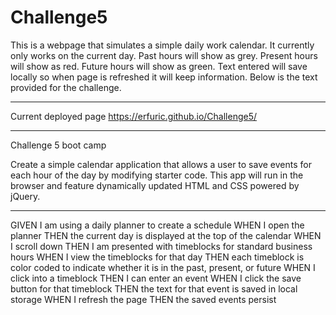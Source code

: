 # Challenge5

This is a webpage that simulates a simple daily work calendar.
It currently only works on the current day.
Past hours will show as grey.
Present hours will show as red.
Future hours will show as green.
Text entered will save locally so when page is refreshed it will keep information.
Below is the text provided for the challenge.

---

Current deployed page https://erfuric.github.io/Challenge5/

---


Challenge 5 boot camp

Create a simple calendar application that allows a user to save events for each hour of the day by modifying starter code. This app will run in the browser and feature dynamically updated HTML and CSS powered by jQuery.

---

GIVEN I am using a daily planner to create a schedule
WHEN I open the planner
THEN the current day is displayed at the top of the calendar
WHEN I scroll down
THEN I am presented with timeblocks for standard business hours
WHEN I view the timeblocks for that day
THEN each timeblock is color coded to indicate whether it is in the past, present, or future
WHEN I click into a timeblock
THEN I can enter an event
WHEN I click the save button for that timeblock
THEN the text for that event is saved in local storage
WHEN I refresh the page
THEN the saved events persist